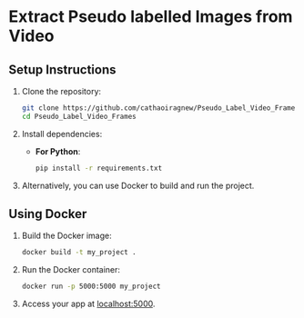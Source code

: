 # Extract Pseudo labelled Images from Video

## Setup Instructions

1. Clone the repository:
    ```bash
    git clone https://github.com/cathaoiragnew/Pseudo_Label_Video_Frames.git
    cd Pseudo_Label_Video_Frames 
    ```

2. Install dependencies:
    - **For Python**:
        ```bash
        pip install -r requirements.txt
        ```

3. Alternatively, you can use Docker to build and run the project.

## Using Docker

1. Build the Docker image:
    ```bash
    docker build -t my_project .
    ```

2. Run the Docker container:
    ```bash
    docker run -p 5000:5000 my_project
    ```

3. Access your app at [localhost:5000](http://localhost:5000).
